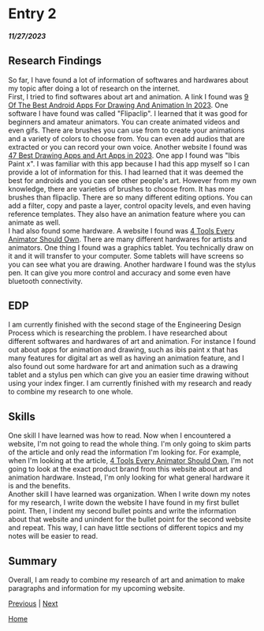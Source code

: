 # Entry 2
##### 11/27/2023

## Research Findings
So far, I have found a lot of information of softwares and hardwares about my topic after doing a lot of research on the internet.  
First, I tried to find softwares about art and animation. A link I found was [9 Of The Best Android Apps For Drawing And Animation In 2023](https://www.slashgear.com/1336905/best-android-apps-drawing-animation-2023/). One software I have found was called "Flipaclip". I learned that it was good for beginners and amateur animators. You can create animated videos and even gifs. There are brushes you can use from to create your animations and a variety of colors to choose from. You can even add audios that are extracted or you can record your own voice. Another website I found was [47 Best Drawing Apps and Art Apps in 2023](https://www.pixpa.com/blog/drawing-apps). One app I found was "Ibis Paint x". I was familiar with this app because I had this app myself so I can provide a lot of information for this. I had learned that it was deemed the best for androids and you can see other people's art. However from my own knowledge, there are varieties of brushes to choose from. It has more brushes than flipaclip. There are so many different editing options. You can add a filter, copy and paste a layer, control opacity levels, and even having reference templates. They also have an animation feature where you can animate as well.  
I had also found some hardware. A website I found was [4 Tools Every Animator Should Own](https://businessofanimation.com/4-tools-every-animator-should-own/). There are many different hardwares for artists and animators. One thing I found was a graphics tablet. You technically draw on it and it will transfer to your computer. Some tablets will have screens so you can see what you are drawing. Another hardware I found was the stylus pen. It can give you more control and accuracy and some even have bluetooth connectivity.

## EDP
I am currently finished with the second stage of the Engineering Design Process which is researching the problem. I have researched about different softwares and hardwares of art and animation. For instance I found out about apps for animation and drawing, such as ibis paint x that has many features for digital art as well as having an animation feature, and I also found out some hardware for art and animation such as a drawing tablet and a stylus pen which can give you an easier time drawing without using your index finger. I am currently finished with my research and ready to combine my research to one whole.

## Skills
One skill I have learned was how to read. Now when I encountered a website, I'm not going to read the whole thing. I'm only going to skim parts of the article and only read the information I'm looking for. For example, when I'm looking at the article, [4 Tools Every Animator Should Own](https://businessofanimation.com/4-tools-every-animator-should-own/), I'm not going to look at the exact product brand from this website about art and animation hardware. Instead, I'm only looking for what general hardware it is and the benefits.  
Another skill I have learned was organization. When I write down my notes for my research, I write down the website I have found in my first bullet point. Then, I indent my second bullet points and write the information about that website and unindent for the bullet point for the second website and repeat. This way, I can have little sections of different topics and my notes will be easier to read.

## Summary
Overall, I am ready to combine my research of art and animation to make paragraphs and information for my upcoming website.

[Previous](entry01.md) | [Next](entry03.md)

[Home](../README.md)
